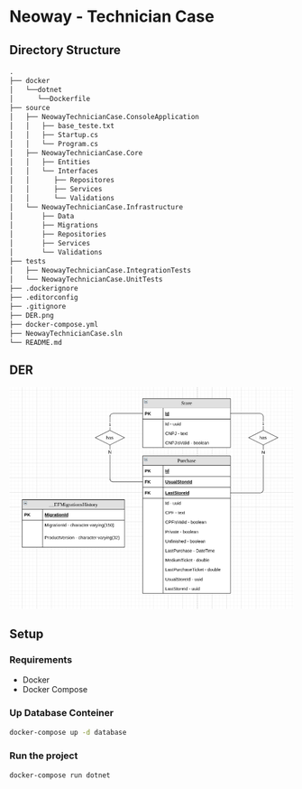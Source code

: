# Neoway - Technician Case

## Directory Structure

```
.
├── docker
│   └──dotnet
│      └──Dockerfile
├── source
│   ├── NeowayTechnicianCase.ConsoleApplication
│   │   ├── base_teste.txt
│   │   ├── Startup.cs
│   │   └── Program.cs
│   ├── NeowayTechnicianCase.Core
│   │   ├── Entities
│   │   └── Interfaces
│   │      ├── Repositores
│   │      ├── Services
│   │      └── Validations
│   └── NeowayTechnicianCase.Infrastructure
│       ├── Data
│       ├── Migrations
│       ├── Repositories
│       ├── Services
│       └── Validations
├── tests
│   ├── NeowayTechnicianCase.IntegrationTests
│   └── NeowayTechnicianCase.UnitTests
├── .dockerignore
├── .editorconfig
├── .gitignore
├── DER.png
├── docker-compose.yml
├── NeowayTechnicianCase.sln
└── README.md
```

## DER

![alt text](https://github.com/ThallesTeodoro/NeowayTechnicianCase/blob/development/DER.png?raw=true)


## Setup

### Requirements

- Docker
- Docker Compose

### Up Database Conteiner

```bash
docker-compose up -d database
```

### Run the project

```bash
docker-compose run dotnet
```